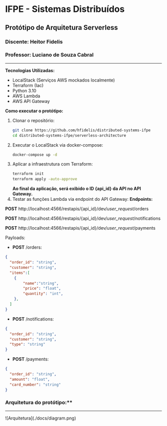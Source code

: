 # IFPE - Sistemas Distribuídos
## Protótipo de Arquitetura Serverless
### Discente: Heitor Fidelis
### Professor: Luciano de Souza Cabral

<hr>

**Tecnologias Utilizadas:**
- LocalStack (Serviços AWS mockados localmente)
- Terraform (Iac)
- Python 3.10
- AWS Lambda
- AWS API Gateway

**Como executar o protótipo:**
1. Clonar o repositório:
    ```bash
    git clone https://github.com/hfidelis/distributed-systems-ifpe
    cd distributed-systems-ifpe/serverless-architecture
    ```
2. Executar o LocalStack via docker-compose:
    ```bash
    docker-compose up -d
    ```
3. Aplicar a infraestrutura com Terraform:
    ```bash
    terraform init
    terraform apply -auto-approve
    ```
    **Ao final da aplicação, será exibido o ID {api_id} da API no API Gateway.**
4. Testar as funções Lambda via endpoint do API Gateway:
**Endpoints:**

**POST** http://localhost:4566/restapis/{api_id}/dev/_user_request_/orders

**POST** http://localhost:4566/restapis/{api_id}/dev/_user_request_/notifications

**POST** http://localhost:4566/restapis/{api_id}/dev/_user_request_/payments

Payloads:
- **POST** /orders:
```json
{
  "order_id": "string",
  "customer": "string",
  "items":[
    {
        "name":"string",
        "price": "float",
        "quantity": "int",
    },
  ]
}
```

- **POST** /notifications:
```json
{
  "order_id": "string",
  "customer": "string",
  "type": "string"
}
```

- **POST** /payments:
```json
{
  "order_id": "string",
  "amount": "float",
  "card_number": "string"
}
```





### Arquitetura do protótipo:**
<hr>
![Arquitetura](./docs/diagram.png)


